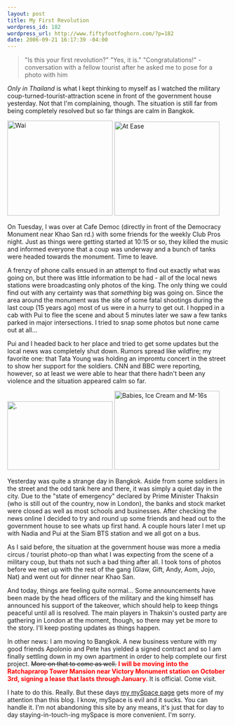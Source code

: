 ```yaml
--- 
layout: post
title: My First Revolution
wordpress_id: 182
wordpress_url: http://www.fiftyfootfoghorn.com/?p=182
date: 2006-09-21 16:17:39 -04:00
---
```

<blockquote>"Is this your first revolution?"
"Yes, it is."
"Congratulations!"
- conversation with a fellow tourist after he asked me to pose for a photo with him</blockquote>

<em>Only in Thailand</em> is what I kept thinking to myself as I watched the military coup-turned-tourist-attraction scene in front of the government house yesterday. Not that I'm complaining, though. The situation is still far from being completely resolved but so far things are calm in Bangkok.

<a href="http://flickr.com/photos/fiftyfeet/248820943"><img src="http://static.flickr.com/89/248820943_682a4ce8f6_m.jpg" width="240" height="216" alt="Wai" border="0" /></a> <a href="http://flickr.com/photos/fiftyfeet/248816851"><img src="http://static.flickr.com/82/248816851_198c0b3787_m.jpg" width="240" height="214" alt="At Ease" border="0" /></a> 

On Tuesday, I was over at Cafe Democ (directly in front of the Democracy Monument near Khao San rd.) with some friends for the weekly Club Pros night.  Just as things were getting started at 10:15 or so, they killed the music and informed everyone that a coup was underway and a bunch of tanks were headed towards the monument. Time to leave.

A frenzy of phone calls ensued in an attempt to find out exactly what was going on, but there was little information to be had - all of the local news stations were broadcasting only photos of the king. The only thing we could find out with any certainty was that <em>something</em> big was going on. Since the area around the monument was the site of some fatal shootings during the last coup (15 years ago) most of us were in a hurry to get out. I hopped in a cab with Pui to flee the scene and about 5 minutes later we saw a few tanks parked in major intersections. I tried to snap some photos but none came out at all...

Pui and I headed back to her place and tried to get some updates but the local news was completely shut down. Rumors spread like wildfire; my favorite one: that Tata Young was holding an impromtu concert in the street to show her support for the soldiers. CNN and BBC were reporting, however, so at least we were able to hear that there hadn't been any violence and the situation appeared calm so far.

<a href="http://flickr.com/photos/fiftyfeet/248820325"><img src="http://static.flickr.com/83/248820325_922ccbcf1d_m.jpg" width="240" height="156" alt="." border="0" /></a> <a href="http://flickr.com/photos/fiftyfeet/248818673"><img src="http://static.flickr.com/90/248818673_a477087c03_m.jpg" width="240" height="180" alt="Babies, Ice Cream and M-16s" border="0" /></a>

Yesterday was quite a strange day in Bangkok. Aside from some soldiers in the street and the odd tank here and there, it was simply a quiet day in the city. Due to the "state of emergency" declared by Prime Minister Thaksin (who is still out of the country, now in London), the banks and stock market were closed as well as most schools and businesses. After checking the news online I decided to try and round up some friends and head out to the government house to see whats up first hand. A couple hours later I met up with Nadia and Pui at the Siam BTS station and we all got on a bus.

As I said before, the situation at the government house was more a media circus / tourist photo-op than what I was expecting from the scene of a military coup, but thats not such a bad thing after all. I took tons of photos before we met up with the rest of the gang (Glaw, Gift, Andy, Aom, Jojo, Nat) and went out for dinner near Khao San.

And today, things are feeling quite normal... Some announcements have been made by the head officers of the military and the king himself has announced his support of the takeover, which should help to keep things peaceful until all is resolved. The main players in Thaksin's ousted party are gathering in London at the moment, though, so there may yet be more to the story. I'll keep posting updates as things happen.

In other news: I am moving to Bangkok. A new business venture with my good friends Apolonio and Pete has yielded a signed contract and so I am finally settling down in my own apartment in order to help complete our first project. <s>More on that to come as well.</s> <span style="font-weight:bold; color:red;">I will be moving into the Ratchaprarop Tower Mansion near Victory Monument station on October 3rd, signing a lease that lasts through January.</span> It is official. Come visit.

I hate to do this. Really. But these days <a href="http://www.myspace.com/fiftyfeet">my mySpace page</a> gets more of my attention than this blog. I know, mySpace is evil and it sucks. You can handle it. I'm not abandoning this site by any means, it's just that for day to day staying-in-touch-ing mySpace is more convenient. I'm sorry.
